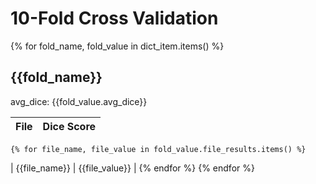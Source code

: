 # 10-Fold Cross Validation

{% for fold_name, fold_value in dict_item.items() %}
## {{fold_name}}

avg_dice: {{fold_value.avg_dice}}

| File          | Dice Score     |
| ------------- | -------------- |
    {% for file_name, file_value in fold_value.file_results.items() %}
| {{file_name}} | {{file_value}} |
    {% endfor %}
{% endfor %}
